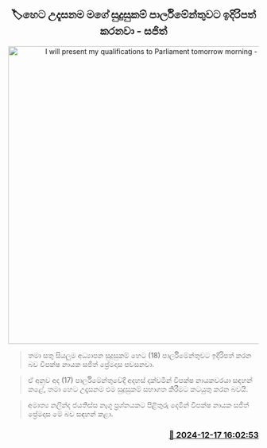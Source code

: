 <p align='center'><b><h2 align='center' title='I will present my qualifications to Parliament tomorrow morning - Sajith'>🏷හෙට උදෑසනම මගේ සුදුසුකම් පාර්ලිමේන්තුවට ඉදිරිපත් කරනවා - සජිත්</h2></b></p>
<p align='center'><img src='https://helakuru.sgp1.cdn.digitaloceanspaces.com/esana/images/lib/sajith-premadasa-parliment-2024.jpg' width='600' alt='I will present my qualifications to Parliament tomorrow morning - Sajith'></p>

> තමා සතු සියලුම අධ්‍යාපන සුදුසුකම් හෙට (18) පාර්ලිමේන්තුවට ඉදිරිපත් කරන බව විපක්ෂ නායක සජිත් ප්‍රේමදාස පවසනවා.

> ඒ අනුව අද (17) පාර්ලිමේන්තුවේදී අදහස් දක්වමින් විපක්ෂ නායකවරයා සඳහන් කළේ, තමා හෙට උදෑසනම එම සුදුසුකම් සභාගත කිරීමට කටයුතු කරන බවයි.

> අමාත්‍ය නලින්ද ජයතිස්ස නැගූ ප්‍රශ්නයකට පිළිතුරු දෙමින් විපක්ෂ නායක සජිත් ප්‍රේමදාස මේ බව සඳහන් කළා.



<h3 align='right'><a href='https://www.helakuru.lk/esana/p/105965/'>📅 2024-12-17 16:02:53</a></h3>
